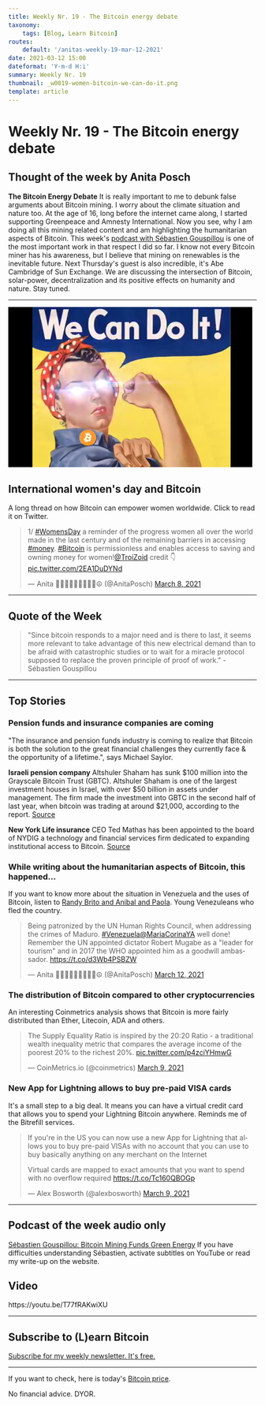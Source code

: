 ```yaml
---
title: Weekly Nr. 19 - The Bitcoin energy debate
taxonomy:
    tags: [Blog, Learn Bitcoin]
routes:
    default: '/anitas-weekly-19-mar-12-2021'
date: 2021-03-12 15:00
dateformat: 'Y-m-d H:i'
summary: Weekly Nr. 19
thumbnail: _w0019-women-bitcoin-we-can-do-it.png
template: article
---
```


# Weekly Nr. 19 - The Bitcoin energy debate

<h2>Thought of the week by Anita Posch</h2>
<div class="white-box"><strong>The Bitcoin Energy Debate</strong>
It is really important to me to debunk false arguments about Bitcoin mining. I worry about the climate situation and nature too. At the age of 16, long before the internet came along, I started supporting Greenpeace and Amnesty International. Now you see, why I am doing all this mining related content and am highlighting the humanitarian aspects of Bitcoin. This week's <a href="https://bitcoinundco.com/en/sebastien-gouspillou/" target="_blank" rel="noopener">podcast with Sébastien Gouspillou</a> is one of the most important work in that respect I did so far. I know not every Bitcoin miner has his awareness, but I believe that mining on renewables is the inevitable future. Next Thursday's guest is also incredible, it's Abe Cambridge of Sun Exchange. We are discussing the intersection of Bitcoin, solar-power, decentralization and its positive effects on humanity and nature. Stay tuned.</div>

<hr />

![](_w0019-women-bitcoin-we-can-do-it.png) 

<h2>International women's day and Bitcoin</h2>
A long thread on how Bitcoin can empower women worldwide. Click to read it on Twitter.
<blockquote class="twitter-tweet">
<p dir="ltr" lang="en">1/ <a href="https://twitter.com/hashtag/WomensDay?src=hash&amp;ref_src=twsrc%5Etfw">#WomensDay</a> a reminder of the progress women all over the world made in the last century and of the remaining barriers in accessing <a href="https://twitter.com/hashtag/money?src=hash&amp;ref_src=twsrc%5Etfw">#money</a>. <a href="https://twitter.com/hashtag/Bitcoin?src=hash&amp;ref_src=twsrc%5Etfw">#Bitcoin</a> is permissionless and enables access to saving and owning money for women!<a href="https://twitter.com/TroiZoid?ref_src=twsrc%5Etfw">@TroiZoid</a> credit 👇 <a href="https://t.co/2EA1DuDYNd">pic.twitter.com/2EA1DuDYNd</a></p>
— Anita ✊🏼🔑🏳️‍🌈🏊🏻🚴‍♂️☮️ (@AnitaPosch) <a href="https://twitter.com/AnitaPosch/status/1368886728455577605?ref_src=twsrc%5Etfw">March 8, 2021</a></blockquote>
<script async src="https://platform.twitter.com/widgets.js" charset="utf-8"></script>

<hr />

<h2>Quote of the Week</h2>
<blockquote>"Since bitcoin responds to a major need and is there to last, it seems more relevant to take advantage of this new electrical demand than to be afraid with catastrophic studies or to wait for a miracle protocol supposed to replace the proven principle of proof of work." - Sébastien Gouspillou</blockquote>

<hr />

<h2>Top Stories</h2>
<h3>Pension funds and insurance companies are coming</h3>
"The insurance and pension funds industry is coming to realize that Bitcoin is both the solution to the great financial challenges they currently face &amp; the opportunity of a lifetime.", says Michael Saylor.

<strong>Israeli pension company</strong> Altshuler Shaham has sunk $100 million into the Grayscale Bitcoin Trust (GBTC). Altshuler Shaham is one of the largest investment houses in Israel, with over $50 billion in assets under management. The firm made the investment into GBTC in the second half of last year, when bitcoin was trading at around $21,000, according to the report. <a href="https://www.coindesk.com/israeli-pension-giant-put-100m-into-grayscale-bitcoin-trust-report">Source</a>

<strong>New York Life insurance</strong> CEO Ted Mathas has been appointed to the board of NYDIG a technology and financial services firm dedicated to expanding institutional access to Bitcoin. <a href="https://twitter.com/NYDIG_BTC/status/1369639614256971776?s=20">Source</a>
<h3>While writing about the humanitarian aspects of Bitcoin, this happened...</h3>
If you want to know more about the situation in Venezuela and the uses of Bitcoin, listen to <a href="https://bitcoinundco.com/en/tag/venezuela/">Randy Brito and Anibal and Paola</a>. Young Venezuleans who fled the country.
<div class="white-box">
<blockquote class="twitter-tweet">
<p dir="ltr" lang="en">Being patronized by the UN Human Rights Council, when addressing the crimes of Maduro. <a href="https://twitter.com/hashtag/Venezuela?src=hash&amp;ref_src=twsrc%5Etfw">#Venezuela</a><a href="https://twitter.com/MariaCorinaYA?ref_src=twsrc%5Etfw">@MariaCorinaYA</a> well done!
Remember the UN appointed dictator Robert Mugabe as a "leader for tourism" and in 2017 the WHO appointed him as a goodwill ambassador. <a href="https://t.co/d3Wb4PSBZW">https://t.co/d3Wb4PSBZW</a></p>
— Anita ✊🏼🔑🏳️‍🌈🏊🏻🚴‍♂️☮️ (@AnitaPosch) <a href="https://twitter.com/AnitaPosch/status/1370276051558010881?ref_src=twsrc%5Etfw">March 12, 2021</a></blockquote>
<script async src="https://platform.twitter.com/widgets.js" charset="utf-8"></script>

</div>
<h3>The distribution of Bitcoin compared to other cryptocurrencies</h3>
An interesting Coinmetrics analysis shows that Bitcoin is more fairly distributed than Ether, Litecoin, ADA and others.
<div class="white-box">
<blockquote class="twitter-tweet">
<p dir="ltr" lang="en">The Supply Equality Ratio is inspired by the 20:20 Ratio - a traditional wealth inequality metric that compares the average income of the poorest 20% to the richest 20%. <a href="https://t.co/p4zciYHmwG">pic.twitter.com/p4zciYHmwG</a></p>
— CoinMetrics.io (@coinmetrics) <a href="https://twitter.com/coinmetrics/status/1369389662356312069?ref_src=twsrc%5Etfw">March 9, 2021</a></blockquote>
<script async src="https://platform.twitter.com/widgets.js" charset="utf-8"></script>

</div>
<h3>New App for Lightning allows to buy pre-paid VISA cards</h3>
It's a small step to a big deal. It means you can have a virtual credit card that allows you to spend your Lightning Bitcoin anywhere. Reminds me of the Bitrefill services.
<div class="white-box">
<blockquote class="twitter-tweet">
<p dir="ltr" lang="en">If you're in the US you can now use a new App for Lightning that allows you to buy pre-paid VISAs with no account that you can use to buy basically anything on any merchant on the Internet

Virtual cards are mapped to exact amounts that you want to spend with no overflow required <a href="https://t.co/Tc160QBOGp">https://t.co/Tc160QBOGp</a></p>
— Alex Bosworth (@alexbosworth) <a href="https://twitter.com/alexbosworth/status/1369351946939764736?ref_src=twsrc%5Etfw">March 9, 2021</a></blockquote>
<script async src="https://platform.twitter.com/widgets.js" charset="utf-8"></script>

</div>

<hr />

<h2>Podcast of the week audio only</h2>
<a href="https://bitcoinundco.com/en/sebastien-gouspillou/" target="_blank" rel="noopener noreferrer">Sébastien Gouspillou: Bitcoin Mining Funds Green Energy</a> 
If you have difficulties understanding Sébastien, activate subtitles on YouTube or read my write-up on the website.
<h2>Video</h2>
https://youtu.be/T77fRAKwiXU

---
## Subscribe to (L)earn Bitcoin

[Subscribe for my weekly newsletter. It's free.](https://anita.link/weekly)

---

If you want to check, here is today's [Bitcoin price](https://www.coingecko.com/en/coins/bitcoin).

No financial advice. DYOR.